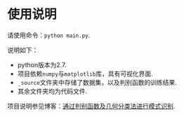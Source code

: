 # 使用说明

请使用命令：`python main.py`.

说明如下：

- python版本为2.7.
- 项目依赖`numpy`与`matplotlib`库，具有可视化界面.
- `_source`文件夹中存储了数据集，以及判别函数的训练结果.
- 其余文件夹均为代码文件.


项目说明参见博客：[通过判别函数及几何分类法进行模式识别](http://www.zhangxueyao.com/2017/12/28/%E9%80%9A%E8%BF%87%E5%88%A4%E5%88%AB%E5%87%BD%E6%95%B0%E5%8F%8A%E5%87%A0%E4%BD%95%E5%88%86%E7%B1%BB%E6%B3%95%E8%BF%9B%E8%A1%8C%E6%A8%A1%E5%BC%8F%E8%AF%86%E5%88%AB/).